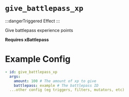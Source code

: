 # `give_battlepass_xp`
:::dangerTriggered Effect
:::

Give battlepass experience points

**Requires xBattlepass**
# Example Config
```yaml
- id: give_battlepass_xp
  args:
    amount: 100 # The amount of xp to give
    battlepass: example # The battlepass ID
  ...other config (eg triggers, filters, mutators, etc)
```
